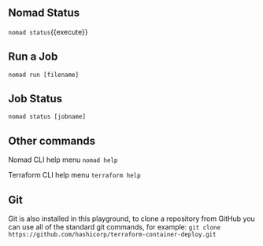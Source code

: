 ## Nomad Status
`nomad status`{{execute}}

## Run a Job
`nomad run [filename]`

## Job Status
`nomad status [jobname]`

## Other commands
Nomad CLI help menu
`nomad help`  

Terraform CLI help menu
`terraform help`

## Git
Git is also installed in this playground, to clone a repository from GitHub you can use all of the standard git 
commands, for example:
`git clone https://github.com/hashicorp/terraform-container-deploy.git`
